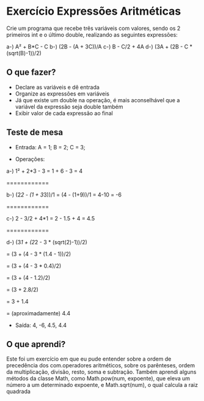 # Exercício Expressões Aritméticas

Crie um programa que recebe três variáveis com valores, sendo os 2 primeiros int e o último double, realizando as seguintes expressões:

a-) A² + B*C - C
b-) (2B - (A + 3C))/A
c-) B - C/2 + 4A
d-) (3A + (2B - C * (sqrt(B)-1))/2)

## O que fazer?


* Declare as variáveis e dê entrada
* Organize as expressões em variáveis
* Já que existe um double na operação, é mais aconselhável que a variável da expressão seja double também
* Exibir valor de cada expressão ao final
 
## Teste de mesa

 *  Entrada: A = 1; B = 2; C = 3;
 
 *  Operações: 
 
a-) 1² + 2*3 - 3 = 1 + 6 - 3 = 4
 
============
 
b-) (2*2 - (1 + 3*3))/1 = (4 - (1+9))/1 = 4-10 = -6

============
 
c-) 2 - 3/2 + 4*1 = 2 - 1.5 + 4 = 4.5

============

d-) (3*1 + (2*2 - 3 * (sqrt(2)-1))/2) 
 
= (3 + (4 - 3 * (1.4 - 1))/2) 

= (3 + (4 - 3 * 0.4)/2) 

= (3 + (4 - 1.2)/2) 

= (3 + 2.8/2)

= 3  + 1.4 

= (aproximadamente) 4.4

*  Saída: 4, -6, 4.5, 4.4

## O que aprendi?

Este foi um exercício em que eu pude entender sobre a ordem de precedência dos com.operadores aritméticos, sobre os parênteses, ordem da multiplicação, divisão, resto, soma e subtração. Também aprendi alguns métodos da classe Math, como Math.pow(num, expoente), que eleva um número a um determinado expoente, e Math.sqrt(num), o qual calcula a raiz quadrada